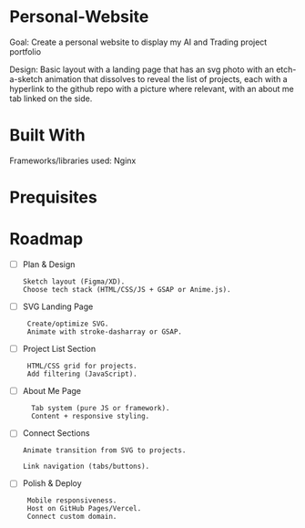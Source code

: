 # Personal-Website
Goal: Create a personal website to display my AI and Trading project portfolio

Design: Basic layout with a landing page that has an svg photo with an etch-a-sketch animation that dissolves to reveal the list of projects, each with a hyperlink to the github repo with a picture where relevant, with an about me tab linked on the side.

# Built With
Frameworks/libraries used:
Nginx

# Prequisites

# Roadmap

  - [ ] Plan & Design

        Sketch layout (Figma/XD).
        Choose tech stack (HTML/CSS/JS + GSAP or Anime.js).

 - [ ] SVG Landing Page

        Create/optimize SVG.
        Animate with stroke-dasharray or GSAP.

 - [ ] Project List Section

        HTML/CSS grid for projects.
        Add filtering (JavaScript).

- [ ] About Me Page

        Tab system (pure JS or framework).
        Content + responsive styling.

 - [ ]  Connect Sections

        Animate transition from SVG to projects.

        Link navigation (tabs/buttons).

 - [ ] Polish & Deploy

        Mobile responsiveness.
        Host on GitHub Pages/Vercel.
        Connect custom domain.



